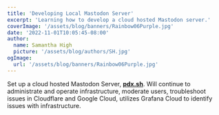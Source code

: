 ```yaml
---
title: 'Developing Local Mastodon Server'
excerpt: 'Learning how to develop a cloud hosted Mastodon server.'
coverImage: '/assets/blog/banners/Rainbow06Purple.jpg'
date: '2022-11-01T10:05:45-08:00'
author:
  name: Samantha High
  picture: '/assets/blog/authors/SH.jpg'
ogImage:
  url: '/assets/blog/banners/Rainbow06Purple.jpg'
---
```


Set up a cloud hosted Mastodon Server, [**pdx.sh**](https://pdx.sh/). Will continue to administrate and operate infrastructure, moderate users, troubleshoot issues in Cloudflare and Google Cloud, utilizes Grafana Cloud to identify issues with infrastructure.
